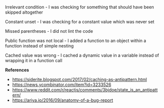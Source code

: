 Irrelevant condition - I was checking for something that should have been skipped altogether

Constant unset - I was checking for a constant value which was never set

Missed parentheses - I did not lint the code

Public function was not local - I added a function to an object within a function instead of simple nesting

Cached value was wrong - I cached a dynamic value in a variable instead of wrapping it in a function call

**References**

* https://siderite.blogspot.com/2017/02/caching-as-antipattern.html
* https://news.ycombinator.com/item?id=3233526
* https://www.reddit.com/r/reactjs/comments/3bjdoe/state_is_an_antipattern/
* https://ariya.io/2016/09/anatomy-of-a-bug-report